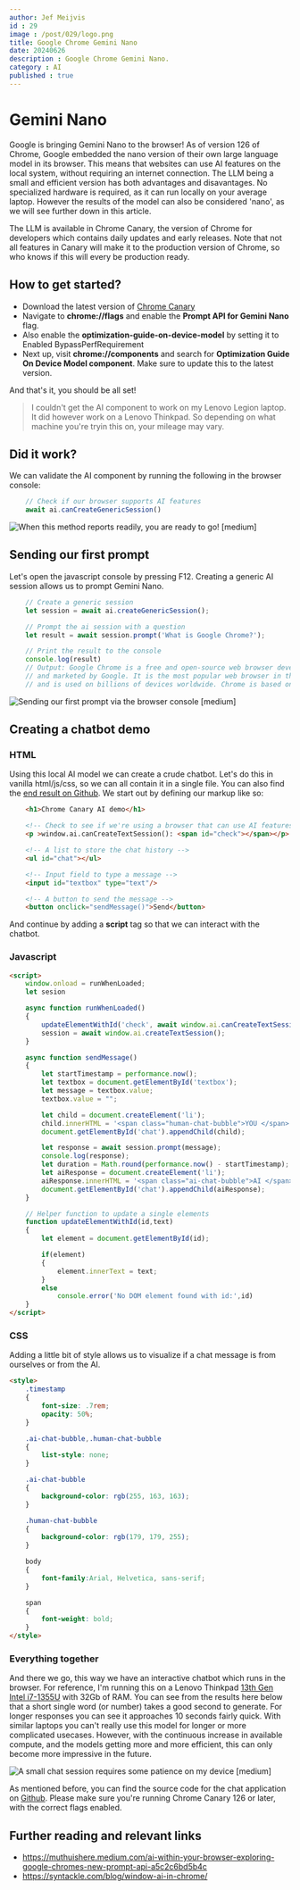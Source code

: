 ```yaml
---
author: Jef Meijvis
id : 29
image : /post/029/logo.png
title: Google Chrome Gemini Nano
date: 20240626
description : Google Chrome Gemini Nano.
category : AI 
published : true
---
```


# Gemini Nano
Google is bringing Gemini Nano to the browser!
As of version 126 of Chrome, Google embedded the nano version of their own large language model in its browser. 
This means that websites can use AI features on the local system, without requiring an internet connection.
The LLM being a small and efficient version has both advantages and disavantages. 
No specialized hardware is required, as it can run locally on your average laptop.
However the results of the model can also be considered 'nano', as we will see further down in this article. 

The LLM is available in Chrome Canary, the version of Chrome for developers which contains daily updates and early releases. 
Note that not all features in Canary will make it to the production version of Chrome, so who knows if this will every be production ready. 

## How to get started? 
- Download the latest version of [Chrome Canary](https://www.google.com/intl/en_in/chrome/canary/)
- Navigate to **chrome://flags** and enable the **Prompt API for Gemini Nano** flag.
- Also enable the **optimization-guide-on-device-model** by setting it to Enabled BypassPerfRequirement
- Next up, visit **chrome://components** and search for **Optimization Guide On Device Model component**. Make sure to update this to the latest version.

And that's it, you should be all set!

> I couldn't get the AI component to work on my Lenovo Legion laptop.
It did however work on a Lenovo Thinkpad. So depending on what machine you're tryin this on, your mileage may vary.

## Did it work? 
We can validate the AI component by running the following in the browser console:

```js   
    // Check if our browser supports AI features
    await ai.canCreateGenericSession()
```

![When this method reports readily, you are ready to go! [medium]](images/ai-available.png)

## Sending our first prompt
Let's open the javascript console by pressing F12.
Creating a generic AI session allows us to prompt Gemini Nano.  

```js
    // Create a generic session
    let session = await ai.createGenericSession();

    // Prompt the ai session with a question
    let result = await session.prompt('What is Google Chrome?');

    // Print the result to the console
    console.log(result)
    // Output: Google Chrome is a free and open-source web browser developed 
    // and marketed by Google. It is the most popular web browser in the world, 
    // and is used on billions of devices worldwide. Chrome is based on ...
```

![Sending our first prompt via the browser console [medium]](images/ai-prompt.png)

## Creating a chatbot demo
### HTML
Using this local AI model we can create a crude chatbot. 
Let's do this in vanilla html/js/css, so we can all contain it in a single file.
You can also find the [end result on Github](https://github.com/jefmeijvis/www.jefmeijvis.com/blob/master/content/029-google-chrome-gemini-nano/demo.html).
We start out by defining our markup like so:

```html
    <h1>Chrome Canary AI demo</h1>

    <!-- Check to see if we're using a browser that can use AI features -->
    <p >window.ai.canCreateTextSession(): <span id="check"></span></p>

    <!-- A list to store the chat history -->
    <ul id="chat"></ul>

    <!-- Input field to type a message -->
    <input id="textbox" type="text"/>

    <!-- A button to send the message -->
    <button onclick="sendMessage()">Send</button>
```

And continue by adding a **script** tag so that we can interact with the chatbot. 

### Javascript
```html
<script>
    window.onload = runWhenLoaded;
    let sesion

    async function runWhenLoaded()
    {
        updateElementWithId('check', await window.ai.canCreateTextSession());
        session = await window.ai.createTextSession();
    }

    async function sendMessage()
    {
        let startTimestamp = performance.now();
        let textbox = document.getElementById('textbox');
        let message = textbox.value;
        textbox.value = "";

        let child = document.createElement('li');
        child.innerHTML = '<span class="human-chat-bubble">YOU </span>' + message;
        document.getElementById('chat').appendChild(child);

        let response = await session.prompt(message);
        console.log(response);
        let duration = Math.round(performance.now() - startTimestamp);
        let aiResponse = document.createElement('li');
        aiResponse.innerHTML = '<span class="ai-chat-bubble">AI </span>' + response + "<span class='timestamp'>" + duration + "ms.</span>";
        document.getElementById('chat').appendChild(aiResponse);
    }

    // Helper function to update a single elements
    function updateElementWithId(id,text)
    {
        let element = document.getElementById(id);

        if(element)
        {
            element.innerText = text;
        }
        else
            console.error('No DOM element found with id:',id)
    }
</script>
```

### CSS
Adding a little bit of style allows us to visualize if a chat message is from ourselves or from the AI. 

```html
<style>
    .timestamp
    {
        font-size: .7rem;
        opacity: 50%;
    }

    .ai-chat-bubble,.human-chat-bubble
    {
        list-style: none;
    }

    .ai-chat-bubble
    {
        background-color: rgb(255, 163, 163);
    }

    .human-chat-bubble
    {
        background-color: rgb(179, 179, 255);
    }

    body
    {
        font-family:Arial, Helvetica, sans-serif;
    }

    span
    {
        font-weight: bold;
    }
</style>
```
### Everything together
And there we go, this way we have an interactive chatbot which runs in the browser.
For reference, I'm running this on a Lenovo Thinkpad [13th Gen Intel i7-1355U](https://www.cpubenchmark.net/cpu.php?id=5317&cpu=Intel+Core+i7-1355U) with 32Gb of RAM. 
You can see from the results here below that a short single word (or number) takes a good second to generate. 
For longer responses you can see it approaches 10 seconds fairly quick.
With similar laptops you can't really use this model for longer or more complicated usecases. 
However, with the continuous increase in available compute, and the models getting more and more efficient, this can only become more impressive in the future. 

![A small chat session requires some patience on my device [medium]](images/chat-example-light.png)

As mentioned before, you can find the source code for the chat application on [Github](https://github.com/jefmeijvis/www.jefmeijvis.com/blob/master/content/029-google-chrome-gemini-nano/demo.html). Please make sure you're running Chrome Canary 126 or later, with the correct flags enabled.

## Further reading and relevant links
- https://muthuishere.medium.com/ai-within-your-browser-exploring-google-chromes-new-prompt-api-a5c2c6bd5b4c
- https://syntackle.com/blog/window-ai-in-chrome/

